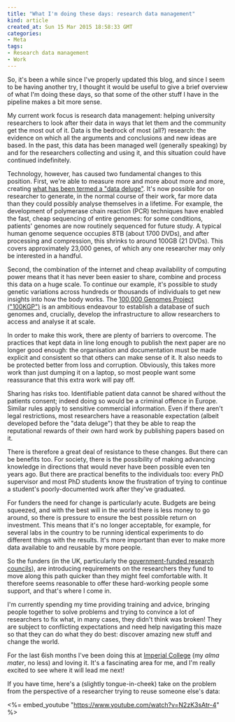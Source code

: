 ```yaml
---
title: "What I'm doing these days: research data management"
kind: article
created_at: Sun 15 Mar 2015 18:58:33 GMT
categories:
- Meta
tags:
- Research data management
- Work
---
```


So, it's been a while since I've properly updated this blog, and since I seem to be having another try, I thought it would be useful to give a brief overview of what I'm doing these days, so that some of the other stuff I have in the pipeline makes a bit more sense.

My current work focus is research data management: helping university researchers to look after their data in ways that let them and the community get the most out of it.  Data is the bedrock of most (all?) research: the evidence on which all the arguments and conclusions and new ideas are based.  In the past, this data has been managed well (generally speaking) by and for the researchers collecting and using it, and this situation could have continued indefinitely.

Technology, however, has caused two fundamental changes to this position.  First, we're able to measure more and more about more and more, creating [what has been termed a "data deluge"][deluge].  It's now possible for on researcher to generate, in the normal course of their work, far more data than they could possibly analyse themselves in a lifetime.  For example, the development of polymerase chain reaction (PCR) techniques have enabled the fast, cheap sequencing of entire genomes: for some conditions, patients' genomes are now routinely sequenced for future study.  A typical human genome sequence occupies 8TB (about 1700 DVDs), and after processing and compression, this shrinks to around 100GB (21 DVDs).  This covers approximately 23,000 genes, of which any one researcher may only be interested in a handful.

Second, the combination of the internet and cheap availability of computing power means that it has never been easier to share, combine and process this data on a huge scale.  To continue our example, it's possible to study genetic variations across hundreds or thousands of individuals to get new insights into how the body works.  The [100,000 Genomes Project ("100KGP")][100kgp] is an ambitious endeavour to establish a database of such genomes and, crucially, develop the infrastructure to allow researchers to access and analyse it at scale.

In order to make this work, there are plenty of barriers to overcome.  The practices that kept data in line long enough to publish the next paper are no longer good enough: the organisation and documentation must be made explicit and consistent so that others can make sense of it.  It also needs to be protected better from loss and corruption.  Obviously, this takes more work than just dumping it on a laptop, so most people want some reassurance that this extra work will pay off.

Sharing has risks too.  Identifiable patient data cannot be shared without the patients consent; indeed doing so would be a criminal offence in Europe.  Similar rules apply to sensitive commercial information.  Even if there aren't legal restrictions, most researchers have a reasonable expectation (albeit developed before the "data deluge") that they be able to reap the reputational rewards of their own hard work by publishing papers based on it.

There is therefore a great deal of resistance to these changes.  But there can be benefits too.  For society, there is the possibility of making advancing knowledge in directions that would never have been possible even ten years ago.  But there are practical benefits to the individuals too: every PhD supervisor and most PhD students know the frustration of trying to continue a student's poorly-documented work after they've graduated.

For funders the need for change is particularly acute.  Budgets are being squeezed, and with the best will in the world there is less money to go around, so there is pressure to ensure the best possible return on investment.  This means that it's no longer acceptable, for example, for several labs in the country to be running identical experiments to do different things with the results.  It's more important than ever to make more data available to and reusable by more people.

So the funders (in the UK, particularly the [government-funded research councils][rcuk]), are introducing requirements on the researchers they fund to move along this path quicker than they might feel comfortable with.  It therefore seems reasonable to offer these hard-working people some support, and that's where I come in.

I'm currently spending my time providing training and advice, bringing people together to solve problems and trying to convince a lot of researchers to fix what, in many cases, they didn't think was broken!  They are subject to conflicting expectations and need help navigating this maze so that they can do what they do best: discover amazing new stuff and change the world.

For the last 6ish months I've been doing this at [Imperial College][ic] (my *alma mater*, no less) and loving it.  It's a fascinating area for me, and I'm really excited to see where it will lead me next!

If you have time, here's a (slightly tongue-in-cheek) take on the problem from the perspective of a researcher trying to reuse someone else's data:

<%= embed_youtube "https://www.youtube.com/watch?v=N2zK3sAtr-4" %>

[deluge]: http://eprints.soton.ac.uk/257648/
[100kgp]: http://www.genomicsengland.co.uk/the-100000-genomes-project/
[rcuk]: http://www.rcuk.ac.uk
[ic]: http://imperial.ac.uk/
